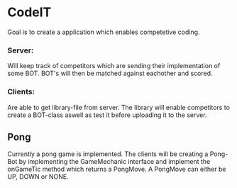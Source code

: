 # CodeIT

Goal is to create a application which enables competetive coding.

### Server:
Will keep track of competitors which are sending their implementation of some BOT.
BOT's will then be matched against eachother and scored.


### Clients:
Are able to get library-file from server. The library will enable competitors
to create a BOT-class aswell as test it before uploading it to the server.


## Pong

Currently a pong game is implemented.
The clients will be creating a Pong-Bot by implementing the GameMechanic
interface and implement the onGameTic method which returns a PongMove.
A PongMove can either be UP, DOWN or NONE.
